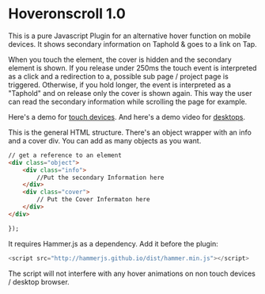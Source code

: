 # Hoveronscroll 1.0

This is a pure Javascript Plugin for an alternative hover function on mobile devices. It shows secondary information on Taphold &amp; goes to a link on Tap.

When you touch the element, the cover is hidden and the secondary element is shown. If you release under 250ms the touch event is interpreted as a click and a redirection to a, possible sub page / project page is triggered. Otherwise, if you hold longer, the event is interpreted as a "Taphold" and on release only the cover is shown again. This way the user can read the secondary information while scrolling the page for example.

Here's a demo for [touch devices](http://vinzenzaubry.com/demos/hoveronscroll/). And here's a demo video for [desktops](http://vinzenzaubry.com/demos/hoveronscroll/desktop). 

This is the general HTML structure. There's an object wrapper with an info and a cover div. You can add as many objects as you want.

```html
// get a reference to an element
<div class="object">
    <div class="info">
        //Put the secondary Information here
    </div>
    <div class="cover">
        // Put the Cover Infermaton here
    </div>
</div>

});
```

It requires Hammer.js as a dependency. Add it before the plugin:

```js
<script src="http://hammerjs.github.io/dist/hammer.min.js"></script>
```

The script will not interfere with any hover animations on non touch devices / desktop browser.
